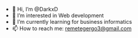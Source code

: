 - 👋 Hi, I’m @DarkxD
- 👀 I’m interested in Web development
- 🌱 I’m currently learning for business informatics
- 📫 How to reach me: remetegergo3@gmail.com

<!---
DarkxD/DarkxD is a ✨ special ✨ repository because its `README.md` (this file) appears on your GitHub profile.
You can click the Preview link to take a look at your changes.
--->
